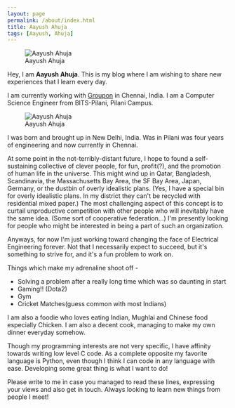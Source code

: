 ```yaml
---
layout: page
permalink: /about/index.html
title: Aayush Ahuja
tags: [Aayush, Ahuja]
---
```

<figure>
  <img src="{{ site.url }}/images/pic.jpg" alt="Aayush Ahuja">
  <figcaption>Aayush Ahuja</figcaption>
</figure>

Hey, I am **Aayush Ahuja**. This is my blog where I am wishing to share new experiences that I learn every day. 

I am currently working with [Groupon](http://groupon.com) in Chennai, India. I am a Computer Science Engineer from BITS-Pilani, Pilani Campus. 
<figure>
	<img src="{{ site.url }}/images/pic.jpg" alt="Aayush Ahuja">
	<figcaption>Aayush Ahuja</figcaption>
</figure>

I was born and brought up in New Delhi, India. Was in Pilani was four years of engineering and now currently in Chennai.


At some point in the not-terribly-distant future, I hope to found a self-sustaining collective of clever people, for fun, profit(?), and the promotion of human life in the universe. This might wind up in Qatar, Bangladesh, Scandinavia, the Massachusetts Bay Area, the SF Bay Area, Japan, Germany, or the dustbin of overly idealistic plans. (Yes, I have a special bin for overly idealistic plans. In my district they can't be recycled with residential mixed paper.) The most challenging aspect of this concept is to curtail unproductive competition with other people who will inevitably have the same idea. (Some sort of cooperative federation...) I'm presently looking for people who might be interested in being a part of such an organization.

Anyways, for now I'm just working toward changing the face of Electrical Engineering forever. Not that I necessarily expect to succeed, but it's something to strive for, and it's a fun problem to work on.

Things which make my adrenaline shoot off - 
<ul>
<li>Solving a problem after a really long time which was so daunting in start</li>
<li>Gaming!! (Dota2)</li>
<li>Gym</li>
<li>Cricket Matches(guess common with most Indians)</li>
</ul>

I am also a foodie who loves eating Indian, Mughlai and Chinese food especially Chicken. I am also a decent cook, managing to make my own dinner everyday somehow. 

Though my programming interests are not very specific, I have affinity towards writing low level C code. As a complete opposite my favorite language is Python, even though I think I can code in any language with ease. Developing some great thing is what I want to do!

Please write to me in case you managed to read these lines, expressing your views and also get in touch. Always looking to learn new things from people I meet!